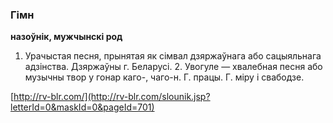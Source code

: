 ### Гімн
**назоўнік, мужчынскі род**

1. Урачыстая песня, прынятая як сімвал дзяржаўнага або сацыяльнага адзінства. Дзяржаўны г. Беларусі. 2. Увогуле — хвалебная песня або музычны твор у гонар каго-, чаго-н. Г. працы. Г. міру і свабодзе.

<a rel="author">[http://rv-blr.com/](http://rv-blr.com/slounik.jsp?letterId=0&maskId=0&pageId=701)</a>
